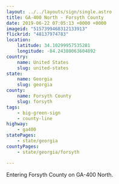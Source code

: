 ```yaml
---
layout: ../../layouts/sign/single.astro
title: GA-400 North - Forsyth County
date: 2019-06-22 07:05:13 +0000 +0000
imageid: "5157399468312133913"
flickrid: "48137974783"
location:
    latitude: 34.10299957535281
    longitude: -84.24380063604892
country:
    name: United States
    slug: united-states
state:
    name: Georgia
    slug: georgia
county:
    name: Forsyth County
    slug: forsyth
tags:
    - big-green-sign
    - county-line
highway:
    - ga400
statePages:
    - state/georgia
countyPages:
    - state/georgia/forsyth

---
```

Entering Forsyth County on GA-400 North.